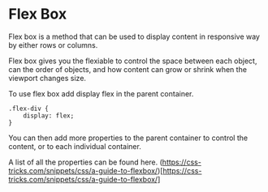 # Flex Box

Flex box is a method that can be used to display content in responsive way by either rows or columns.

Flex box gives you the flexiable to control the space between each object, can the order of objects, and how content can grow or shrink when the viewport changes size.

To use flex box add display flex in the parent container.

```
.flex-div {
    display: flex;
}
```

You can then add more properties to the parent container to control the content, or to each individual container.

A list of all the properties can be found here.  (https://css-tricks.com/snippets/css/a-guide-to-flexbox/)[https://css-tricks.com/snippets/css/a-guide-to-flexbox/]
